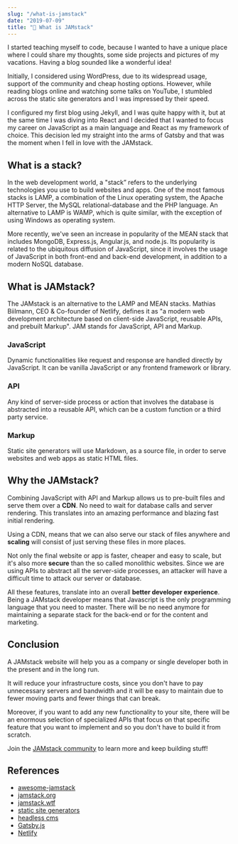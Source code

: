 ```yaml
---
slug: "/what-is-jamstack"
date: "2019-07-09"
title: "🍯 What is JAMstack"
---
```


I started teaching myself to code, because I wanted to have a unique place where I could share my thoughts, some side projects and pictures of my vacations. Having a blog sounded like a wonderful idea!

Initially, I considered using WordPress, due to its widespread usage, support of the community and cheap hosting options.
However, while reading blogs online and watching some talks on YouTube, I stumbled across the static site generators and I was impressed by their speed.

I configured my first blog using Jekyll, and I was quite happy with it, but at the same time I was diving into React and I decided that I wanted to focus my career on JavaScript as a main language and React as my framework of choice.
This decision led my straight into the arms of Gatsby and that was the moment when I fell in love with the JAMstack.


## What is a stack?

In the web development world, a "stack” refers to the underlying technologies you use to build websites and apps.
One of the most famous stacks is LAMP, a combination of the Linux operating system, the Apache HTTP Server, the MySQL relational-database and the PHP language.
An alternative to LAMP is WAMP, which is quite similar, with the exception of using Windows as operating system.

More recently, we've seen an increase in popularity of the MEAN stack that includes MongoDB, Express.js, Angular.js, and node.js. Its popularity is related to the ubiquitous diffusion of JavaScript, since it involves the usage of JavaScript in both front-end and back-end development, in addition to a modern NoSQL database.


## What is JAMstack?

The JAMstack is an alternative to the LAMP and MEAN stacks. Mathias Biilmann, CEO & Co-founder of Netlify, defines it as "a modern web development architecture based on client-side JavaScript, reusable APIs, and prebuilt Markup". JAM stands for JavaScript, API and Markup. 


### JavaScript

Dynamic functionalities like request and response are handled directly by JavaScript. It can be vanilla JavaScript or any frontend framework or library.

### API

Any kind of server-side process or action that involves the database is abstracted into a reusable API, which can be a custom function or a third party service.

### Markup

Static site generators will use Markdown, as a source file, in order to serve websites and web apps as static HTML files.


## Why the JAMstack?

Combining JavaScript with API and Markup allows us to pre-built files and serve them over a **CDN**. No need to wait for database calls and server rendering. This translates into an amazing performance and blazing fast initial rendering.

Using a CDN, means that we can also serve our stack of files anywhere and **scaling** will consist of just serving these files in more places.

Not only the final website or app is faster, cheaper and easy to scale, but it's also more **secure** than the so called monolithic websites. Since we are using APIs to abstract all the server-side processes, an attacker will have a difficult time to attack our server or database.

All these features, translate into an overall **better developer experience**. Being a JAMstack developer means that Javascript is the only programming language that you need to master. There will be no need anymore for maintaining a separate stack for the back-end or for the content and marketing.


## Conclusion

A JAMstack website will help you as a company or single developer both in the present and in the long run. 

It will reduce your infrastructure costs, since you don't have to pay unnecessary servers and bandwidth and it will be easy to maintain due to fewer moving parts and fewer things that can break.

Moreover, if you want to add any new functionality to your site, there will be an enormous selection of specialized APIs that focus on that specific feature that you want to implement and so you don't have to build it from scratch.


Join the [JAMstack community](https://jamstack.org/community/) to learn more and keep building stuff!


## References

* [awesome-jamstack](https://github.com/automata/awesome-jamstack)
* [jamstack.org](https://jamstack.org/)
* [jamstack.wtf](https://jamstack.wtf/)
* [static site generators](https://www.staticgen.com)
* [headless cms](https://headlesscms.org/)
* [Gatsby.js](https://www.gatsbyjs.org/)
* [Netlify](https://www.netlify.com/)


